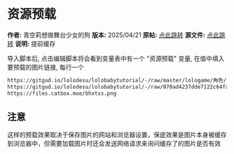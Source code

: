 # 资源预载

**作者:** 青空莉想做舞台少女的狗
**版本:** 2025/04/21
**原帖:** [点此跳转](https://discord.com/channels/1291925535324110879/1354791063935520898)
**源文件:** [点此跳转](https://gitgud.io/StageDog/tavern_resource/-/tree/main/src)
**说明:** 提前缓存

导入脚本后, 点击编辑脚本将会看到变量表中有一个 "资源预载" 变量, 在值中填入要预载的图片链接, 每行一个

```txt
https://gitgud.io/lolodesu/lolobabytutorial/-/raw/master/lologame/角色/水手服/猫爪生气.png&inline=false
https://gitgud.io/lolodesu/lolobabytutorial/-/raw/070ad4237dde7122c64facbd101fc89c9238a767/lologame/角色/水手服/猫爪生气.png?inline=false
https://files.catbox.moe/bhxtss.png
```

## 注意

这样的预载效果取决于保存图片的网站和浏览器设置，保底效果是图片本身被缓存到浏览器中，但需要加载图片时还会发送网络请求来询问缓存了的图片是否有效
